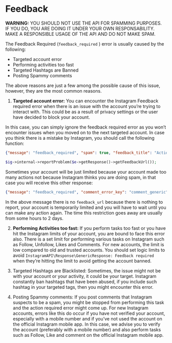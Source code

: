 # Feedback

**WARNING:** YOU SHOULD NOT USE THE API FOR SPAMMING PURPOSES. IF YOU DO, YOU ARE DOING IT UNDER YOUR OWN RESPONSABILITY. MAKE A RESPONSIBLE USAGE OF THE API AND DO NOT MAKE SPAM.


The Feedback Required (`feedback_required` ) error is usually caused by the following:

- Targeted account error
- Performing activities too fast
- Targeted Hashtags are Banned
- Posting Spammy comments

The above reasons are just a few among the possible cause of this issue, however, they are the most common reasons.

1. **Targeted account error:** You can encounter the Instagram Feedback required error when there is an issue with the account you’re trying to interact with. This could be as a result of privacy settings or the user have decided to block your account.

In this case, you can simply ignore the feedback required error as you won’t encounter issues when you moved on to the next targeted account. In case you think there is a mistake by Instagram, you should call the following function:

```json
{"message": "feedback_required", "spam": true, "feedback_title": "Action Blocked", "feedback_message": "This action was blocked. Please try again later. We restrict certain content and actions to protect our community. Tell us if you think we made a mistake.", "feedback_url": "repute/report_problem/ instagram_follow_users/", "feedback_appeal_label": "Tell us", "feedback_ignore_label": "OK", "feedback_action": "report_problem", "status": "fail"}
```

```php
$ig->internal->reportProblem($e->getResponse()->getFeedbackUrl());
```

Sometimes your account will be just limited because your account made too many actions not because Instagram thinks you are doing spam, in that case you will receive this other response:

```json
{"message": "feedback_required", "comment_error_key": "comment_generic", "feedback_ignore_label": "OK", "feedback_title": "Couldn't Post Your Comment", "feedback_message": "Comments on this post have been limited", "feedback_required": true, "status": "fail"}
```

In the above message there is no `feedback_url` because there is nothing to report, your account is temporarily limited and you will have to wait until you can make any action again. The time this restriction goes away are usually from some hours to 2 days.

2. **Performing Activities too fast:** If you perform tasks too fast or you have hit the Instagram limits of your account, you are bound to face this error also. There is a set limit for performing various tasks on Instagram such as Follow, Unfollow, Likes and Comments.
For new accounts, the limit is low compared to old and trusted accounts. You should set logic limits to avoid `InstagramAPI\Response\GenericResponse: Feedback required` when they’re hitting the limit to avoid getting the account banned.

3. Targeted Hashtags are Blacklisted: Sometimes, the issue might not be with your account or your activity, it could be your target. Instagram constantly ban hashtags that have been abused, if you include such hashtag in your targeted tags, then you might encounter this error.

4. Posting Spammy comments: If you post comments that Instagram suspects to be a spam, you might be stopped from performing this task and the action required error might come up.
For new Instagram accounts, errors like this do occur if you have not verified your account, especially with a mobile number and if you’ve not used the account on the official Instagram mobile app. In this case, we advise you to verify the account (preferably with a mobile number) and also perform tasks such as Follow, Like and comment on the official Instagram mobile app.